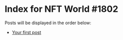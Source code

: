 # Index for NFT World #1802
Posts will be displayed in the order below:

- [Your first post](./001-first.md)

